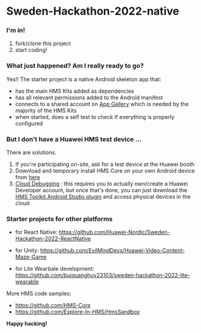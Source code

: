 # Sweden-Hackathon-2022-native

### I'm in!

1. fork/clone this project
2. start coding!



### What just happened? Am I really ready to go?

Yes!! The starter project is a native Android skeleton app that:

- has the main HMS Kits added as dependencies 
- has all relevant permissions added to the Android manifest
- connects to a shared account on [App Gallery](https://consumer.huawei.com/en/mobileservices/appgallery/) which is needed by the majority of the HMS Kits
- when started, does a self test to check if everything is properly configured

### But I don't have a Huawei HMS test device ...

There are solutions.

1. If you're participating on-site, ask for a test device at the Huawei booth
2. Download and temporary install HMS Core on your own Android device from [here](https://appgallery.cloud.huawei.com/appdl/C10132067)
3. [Cloud Debugging](https://developer.huawei.com/consumer/en/doc/development/Tools-Guides/CloudDebugging-introduction) : this requires you to actually own/create a Huawei Developer account, but once that's done, you can just download the [HMS Toolkit Android Studio plugin](https://developer.huawei.com/consumer/en/doc/development/Tools-Guides/installation-0000001050145206) and access physical devices in the cloud



### Starter projects for other platforms

- for React Native: https://github.com/Huawei-Nordic/Sweden-Hackathon-2022-ReactNative

- for Unity: https://github.com/EvilMindDevs/Huawei-Video-Content-Maze-Game 

- for Lite Wearbale development: https://github.com/buiquanghuy23103/sweden-hackathon-2022-lite-wearable

More HMS code samples:

- https://github.com/HMS-Core 
- https://github.com/Explore-In-HMS/HmsSandbox


**Happy hacking!**
